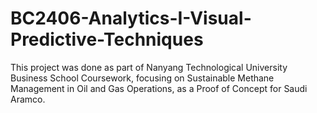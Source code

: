 # BC2406-Analytics-I-Visual-Predictive-Techniques
This project was done as part of Nanyang Technological University Business School Coursework, focusing on Sustainable Methane Management in Oil and Gas Operations, as a Proof of Concept for Saudi Aramco.
